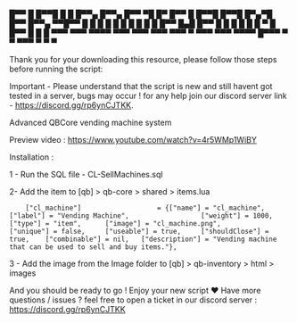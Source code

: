 █▀▀ █   █▀▀█ █  █ █▀▀▄   █▀▀▄ █▀▀ ▀█ █▀ █▀▀ █   █▀▀█ █▀▀█ █▀▄▀█ █▀▀ █▀▀▄ ▀▀█▀▀
█   █   █  █ █  █ █  █   █  █ █▀▀  █▄█  █▀▀ █   █  █ █  █ █ ▀ █ █▀▀ █  █   █
▀▀▀ ▀▀▀ ▀▀▀▀  ▀▀▀ ▀▀▀    ▀▀▀  ▀▀▀   ▀   ▀▀▀ ▀▀▀ ▀▀▀▀ █▀▀▀ ▀   ▀ ▀▀▀ ▀  ▀   ▀

Thank you for your downloading this resource, please follow those steps before running the script:

Important - Please understand that the script is new and still havent got tested in a server, bugs may occur ! for any help join our discord server
link - https://discord.gg/rp6ynCJTKK.

Advanced QBCore vending machine system

Preview video : https://www.youtube.com/watch?v=4r5WMp1WiBY

Installation :

1 - Run the SQL file - CL-SellMachines.sql

2- Add the item to [qb] > qb-core > shared > items.lua

		["cl_machine"] 				 	 = {["name"] = "cl_machine", 			  			["label"] = "Vending Machine", 					["weight"] = 1000, 		["type"] = "item", 		["image"] = "cl_machine.png", 				["unique"] = false, 	["useable"] = true, 	["shouldClose"] = true,	   ["combinable"] = nil,   ["description"] = "Vending machine that can be used to sell and buy items."},

3 - Add the image from the Image folder to [qb] > qb-inventory > html > images

And you should be ready to go ! Enjoy your new script ❤️
Have more questions / issues ? feel free to open a ticket in our discord server : https://discord.gg/rp6ynCJTKK